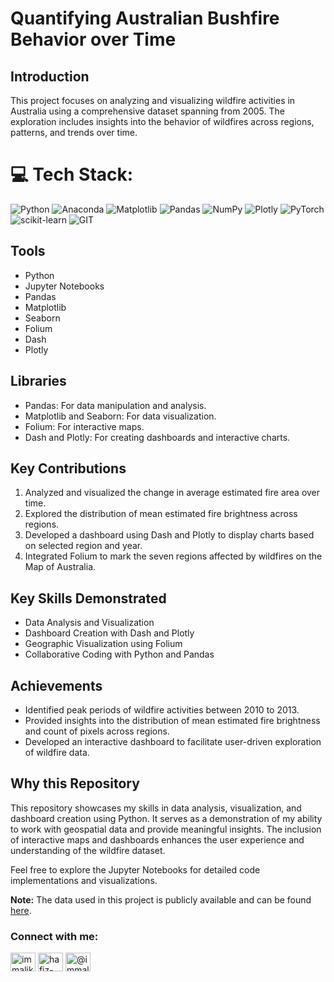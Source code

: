 # Quantifying Australian Bushfire Behavior over Time

## Introduction
This project focuses on analyzing and visualizing wildfire activities in Australia using a comprehensive dataset spanning from 2005. The exploration includes insights into the behavior of wildfires across regions, patterns, and trends over time.

# 💻 Tech Stack:
![Python](https://img.shields.io/badge/python-3670A0?style=for-the-badge&logo=python&logoColor=ffdd54) ![Anaconda](https://img.shields.io/badge/Anaconda-%2344A833.svg?style=for-the-badge&logo=anaconda&logoColor=white) ![Matplotlib](https://img.shields.io/badge/Matplotlib-%23ffffff.svg?style=for-the-badge&logo=Matplotlib&logoColor=black) ![Pandas](https://img.shields.io/badge/pandas-%23150458.svg?style=for-the-badge&logo=pandas&logoColor=white) ![NumPy](https://img.shields.io/badge/numpy-%23013243.svg?style=for-the-badge&logo=numpy&logoColor=white) ![Plotly](https://img.shields.io/badge/Plotly-%233F4F75.svg?style=for-the-badge&logo=plotly&logoColor=white) ![PyTorch](https://img.shields.io/badge/PyTorch-%23EE4C2C.svg?style=for-the-badge&logo=PyTorch&logoColor=white) ![scikit-learn](https://img.shields.io/badge/scikit--learn-%23F7931E.svg?style=for-the-badge&logo=scikit-learn&logoColor=white) ![GIT](https://img.shields.io/badge/Git-fc6d26?style=for-the-badge&logo=git&logoColor=white)

## Tools
- Python
- Jupyter Notebooks
- Pandas
- Matplotlib
- Seaborn
- Folium
- Dash
- Plotly

## Libraries
- Pandas: For data manipulation and analysis.
- Matplotlib and Seaborn: For data visualization.
- Folium: For interactive maps.
- Dash and Plotly: For creating dashboards and interactive charts.

## Key Contributions
1. Analyzed and visualized the change in average estimated fire area over time.
2. Explored the distribution of mean estimated fire brightness across regions.
3. Developed a dashboard using Dash and Plotly to display charts based on selected region and year.
4. Integrated Folium to mark the seven regions affected by wildfires on the Map of Australia.

## Key Skills Demonstrated
- Data Analysis and Visualization
- Dashboard Creation with Dash and Plotly
- Geographic Visualization using Folium
- Collaborative Coding with Python and Pandas

## Achievements
- Identified peak periods of wildfire activities between 2010 to 2013.
- Provided insights into the distribution of mean estimated fire brightness and count of pixels across regions.
- Developed an interactive dashboard to facilitate user-driven exploration of wildfire data.

## Why this Repository
This repository showcases my skills in data analysis, visualization, and dashboard creation using Python. It serves as a demonstration of my ability to work with geospatial data and provide meaningful insights. The inclusion of interactive maps and dashboards enhances the user experience and understanding of the wildfire dataset.

Feel free to explore the Jupyter Notebooks for detailed code implementations and visualizations.

**Note:** The data used in this project is publicly available and can be found [here](https://cf-courses-data.s3.us.cloud-object-storage.appdomain.cloud/IBMDeveloperSkillsNetwork-DV0101EN-SkillsNetwork/Data%20Files/Historical_Wildfires.csv).

<h3 align="left">Connect with me:</h3>
<p align="left">
<a href="https://twitter.com/immalikwaseem" target="blank"><img align="center" src="https://raw.githubusercontent.com/rahuldkjain/github-profile-readme-generator/master/src/images/icons/Social/twitter.svg" alt="immalikwaseem" height="30" width="40" /></a>
<a href="https://linkedin.com/in/hafiz-waseem" target="blank"><img align="center" src="https://raw.githubusercontent.com/rahuldkjain/github-profile-readme-generator/master/src/images/icons/Social/linked-in-alt.svg" alt="hafiz-waseem" height="30" width="40" /></a>
<a href="https://medium.com/@immalikwaseem" target="blank"><img align="center" src="https://raw.githubusercontent.com/rahuldkjain/github-profile-readme-generator/master/src/images/icons/Social/medium.svg" alt="@immalikwaseem" height="30" width="40" /></a>
</p>

